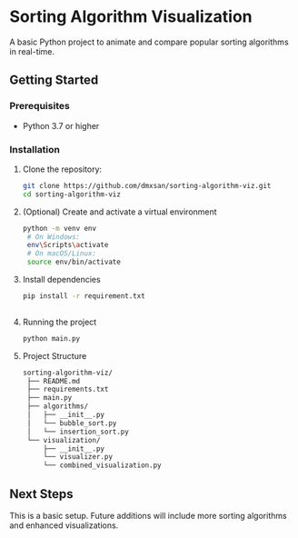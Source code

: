 # Sorting Algorithm Visualization

A basic Python project to animate and compare popular sorting algorithms in real-time.

## Getting Started

### Prerequisites
- Python 3.7 or higher

### Installation

1. Clone the repository:
   ```bash
   git clone https://github.com/dmxsan/sorting-algorithm-viz.git
   cd sorting-algorithm-viz

2. (Optional) Create and activate a virtual environment
   ```bash
   python -m venv env
    # On Windows:
    env\Scripts\activate
    # On macOS/Linux:
    source env/bin/activate

4. Install dependencies
   ```bash
   pip install -r requirement.txt
  
6. Running the project
   ```bash
   python main.py

7. Project Structure
   ```markdown
   sorting-algorithm-viz/
    ├── README.md
    ├── requirements.txt
    ├── main.py
    ├── algorithms/
    │   ├── __init__.py
    │   └── bubble_sort.py
    │   └── insertion_sort.py
    └── visualization/
        ├── __init__.py
        └── visualizer.py
        └── combined_visualization.py
   

## Next Steps
This is a basic setup. Future additions will include more sorting algorithms and enhanced visualizations.
